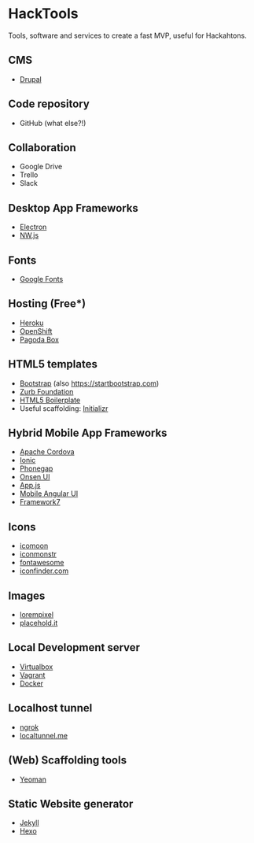 # HackTools
Tools, software and services to create a fast MVP, useful for Hackahtons.

## CMS
- [Drupal](https://www.drupal.org)

## Code repository
- GitHub (what else?!)

## Collaboration
 - Google Drive
 - Trello
 - Slack

## Desktop App Frameworks
- [Electron](https://electron.atom.io)
- [NW.js](https://nwjs.io/)

## Fonts
- [Google Fonts](https://fonts.google.com)

## Hosting (Free\*)
- [Heroku](https://www.heroku.com)
- [OpenShift](https://www.openshift.com)
- [Pagoda Box](http://pagodabox.io/)

## HTML5 templates
- [Bootstrap](http://getbootstrap.com/) (also https://startbootstrap.com)
- [Zurb Foundation](http://foundation.zurb.com/)
- [HTML5 Boilerplate](https://html5boilerplate.com/)
- Useful scaffolding: [Initializr](http://www.initializr.com/)

## Hybrid Mobile App Frameworks
- [Apache Cordova](https://cordova.apache.org/)
- [Ionic](http://ionicframework.com/)
- [Phonegap](http://phonegap.com/)
- [Onsen UI](https://onsen.io)
- [App.js](http://code.kik.com/app/3/index.html)
- [Mobile Angular UI](http://mobileangularui.com/)
- [Framework7](http://framework7.io)

## Icons
- [icomoon](https://icomoon.io)
- [iconmonstr](https://iconmonstr.com)
- [fontawesome](http://fontawesome.io)
- [iconfinder.com](https://www.iconfinder.com/)

## Images
- [lorempixel](http://lorempixel.com)
- [placehold.it](https://placehold.it)

## Local Development server
- [Virtualbox](https://www.virtualbox.org/)
- [Vagrant](https://www.vagrantup.com/)
- [Docker](https://www.docker.com/)

## Localhost tunnel
- [ngrok](https://ngrok.com)
- [localtunnel.me](https://localtunnel.me)

## (Web) Scaffolding tools
- [Yeoman](http://yeoman.io/)

## Static Website generator
- [Jekyll](http://jekyllrb.com/)
- [Hexo](https://hexo.io/)
